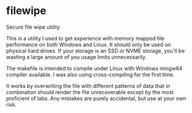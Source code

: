 # filewipe
Secure file wipe utility

This is a utility I used to get experience with memory mapped file performance on both Windows and Linux. It should only be used on physical hard drives. If your storage is an SSD or NVME storage, you'll be wasting a large amount of you usage limits unnecessarily.

The makefile is intended to compile under Linux with Windows mingw64 compiler available. I was also using cross-compiling for the first time.

It works by overwriting the file with different patterns of data that in combination should render the file unrecoverable except by the most proficient of labs. Any mistakes are purely accidental, but use at your own risk.
